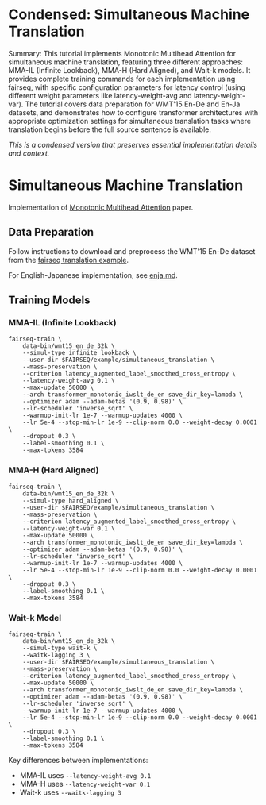 # Condensed: Simultaneous Machine Translation

Summary: This tutorial implements Monotonic Multihead Attention for simultaneous machine translation, featuring three different approaches: MMA-IL (Infinite Lookback), MMA-H (Hard Aligned), and Wait-k models. It provides complete training commands for each implementation using fairseq, with specific configuration parameters for latency control (using different weight parameters like latency-weight-avg and latency-weight-var). The tutorial covers data preparation for WMT'15 En-De and En-Ja datasets, and demonstrates how to configure transformer architectures with appropriate optimization settings for simultaneous translation tasks where translation begins before the full source sentence is available.

*This is a condensed version that preserves essential implementation details and context.*

# Simultaneous Machine Translation

Implementation of [Monotonic Multihead Attention](https://openreview.net/forum?id=Hyg96gBKPS) paper.

## Data Preparation
Follow instructions to download and preprocess the WMT'15 En-De dataset from the [fairseq translation example](https://github.com/pytorch/fairseq/tree/simulastsharedtask/examples/translation#prepare-wmt14en2desh).

For English-Japanese implementation, see [enja.md](docs/enja.md).

## Training Models

### MMA-IL (Infinite Lookback)
```shell
fairseq-train \
    data-bin/wmt15_en_de_32k \
    --simul-type infinite_lookback \
    --user-dir $FAIRSEQ/example/simultaneous_translation \
    --mass-preservation \
    --criterion latency_augmented_label_smoothed_cross_entropy \
    --latency-weight-avg 0.1 \
    --max-update 50000 \
    --arch transformer_monotonic_iwslt_de_en save_dir_key=lambda \
    --optimizer adam --adam-betas '(0.9, 0.98)' \
    --lr-scheduler 'inverse_sqrt' \
    --warmup-init-lr 1e-7 --warmup-updates 4000 \
    --lr 5e-4 --stop-min-lr 1e-9 --clip-norm 0.0 --weight-decay 0.0001 \
    --dropout 0.3 \
    --label-smoothing 0.1 \
    --max-tokens 3584
```

### MMA-H (Hard Aligned)
```shell
fairseq-train \
    data-bin/wmt15_en_de_32k \
    --simul-type hard_aligned \
    --user-dir $FAIRSEQ/example/simultaneous_translation \
    --mass-preservation \
    --criterion latency_augmented_label_smoothed_cross_entropy \
    --latency-weight-var 0.1 \
    --max-update 50000 \
    --arch transformer_monotonic_iwslt_de_en save_dir_key=lambda \
    --optimizer adam --adam-betas '(0.9, 0.98)' \
    --lr-scheduler 'inverse_sqrt' \
    --warmup-init-lr 1e-7 --warmup-updates 4000 \
    --lr 5e-4 --stop-min-lr 1e-9 --clip-norm 0.0 --weight-decay 0.0001 \
    --dropout 0.3 \
    --label-smoothing 0.1 \
    --max-tokens 3584
```

### Wait-k Model
```shell
fairseq-train \
    data-bin/wmt15_en_de_32k \
    --simul-type wait-k \
    --waitk-lagging 3 \
    --user-dir $FAIRSEQ/example/simultaneous_translation \
    --mass-preservation \
    --criterion latency_augmented_label_smoothed_cross_entropy \
    --max-update 50000 \
    --arch transformer_monotonic_iwslt_de_en save_dir_key=lambda \
    --optimizer adam --adam-betas '(0.9, 0.98)' \
    --lr-scheduler 'inverse_sqrt' \
    --warmup-init-lr 1e-7 --warmup-updates 4000 \
    --lr 5e-4 --stop-min-lr 1e-9 --clip-norm 0.0 --weight-decay 0.0001 \
    --dropout 0.3 \
    --label-smoothing 0.1 \
    --max-tokens 3584
```

Key differences between implementations:
- MMA-IL uses `--latency-weight-avg 0.1`
- MMA-H uses `--latency-weight-var 0.1`
- Wait-k uses `--waitk-lagging 3`